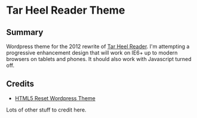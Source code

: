 #  Tar Heel Reader Theme

## Summary

Wordpress theme for the 2012 rewrite of [Tar Heel Reader](http://tarheelreader.org). I'm attempting a progressive enhancement design that will work on IE6+ up to modern browsers on tablets and phones. It should also work with Javascript turned off.

## Credits

* [HTML5 Reset Wordpress Theme](https://github.com/murtaugh/HTML5-Reset)

Lots of other stuff to credit here.
